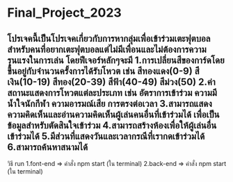 # Final_Project_2023
โปรเจคนี้เป็นโปรเจคเกี่ยวกับการหากลุ่มเพื่อเข้าร่วมเตะฟุตบอลสำหรับคนที่อยากเตะฟุตบอลแต่ไม่มีเพื่อนและไม่ต้องการความรุนแรงในการเล่น
โดยฟีเจอร์หลักๆจะมี
1.การเปลี่ยนสีของการ์ดโดยขึ้นอยู่กับจำนวนครั้งการได้รับโหวต เช่น สีทองแดง(0-9) สีเงิน(10-19) สีทอง(20-39) สีฟ้า(40-49) สีม่วง(50)
2.ค่าสถานะแสดงการโหวตแต่ละประเภท เช่น อัตราการเข้าร่วม ความมีน้ำใจนักกีฬา ความอารมณ์เสีย การตรงต่อเวลา
3.สามารถแสดงความคิดเห็นและอ่านความคิดเห็นผู้เล่นคนอื่นที่เข้าร่วมได้ เพื่อเป็นข้อมูลสำหรับตัดสินใจเข้าร่วม
4.สามารถสร้างห้องเพื่อให้ผู้เล่นอื่นเข้าร่วมได้
5.มีส่วนที่แสดงวันและเวลากรณีที่เรากดเข้าร่วมได้
6.สามารถค้นหาสนามได้
----------------------------------------------------------------------------
วิธี run 
1.font-end => คำสั่ง  npm start (ใน terminal)
2.back-end => คำสั่ง  npm start (ใน terminal)
